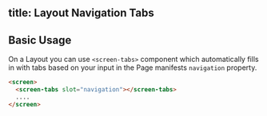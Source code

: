 title: Layout Navigation Tabs
---

<input type="hidden" data-fullpage-demo="layout-overview">

## Basic Usage
On a Layout you can use `<screen-tabs>` component which automatically fills in with tabs based on your input in the Page manifests `navigation` property.

``` html
<screen>
  <screen-tabs slot="navigation"></screen-tabs>
  ....
</screen>
```
